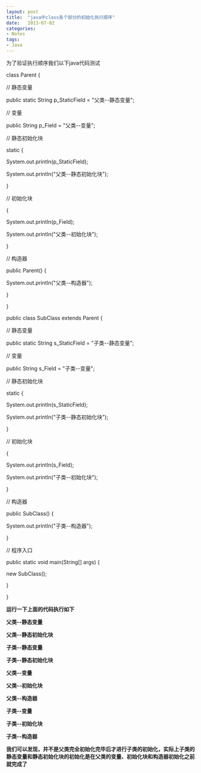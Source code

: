 ```yaml
---
layout: post
title:  "java中class各个部分的初始化执行顺序"
date:   2013-07-02 
categories: 
- Notes 
tags:
- Java
---
```


为了验证执行顺序我们以下java代码测试

class Parent { 

// 静态变量 

public static String p_StaticField = "父类--静态变量"; 

// 变量 

public String p_Field = "父类--变量"; 


// 静态初始化块 

static { 

System.out.println(p_StaticField); 

System.out.println("父类--静态初始化块"); 

} 


// 初始化块 

{ 

System.out.println(p_Field); 

System.out.println("父类--初始化块"); 


} 


// 构造器 

public Parent() { 

System.out.println("父类--构造器"); 

} 

} 


public class SubClass extends Parent { 

// 静态变量 

public static String s_StaticField = "子类--静态变量"; 

// 变量 

public String s_Field = "子类--变量"; 

// 静态初始化块 

static { 

System.out.println(s_StaticField); 

System.out.println("子类--静态初始化块"); 

} 

// 初始化块 

{ 

System.out.println(s_Field); 

System.out.println("子类--初始化块"); 

} 


// 构造器 

public SubClass() { 

System.out.println("子类--构造器"); 

} 


// 程序入口 

public static void main(String[] args) { 

new SubClass(); 

} 

} 


**运行一下上面的代码执行如下**

**父类--静态变量** 

**父类--静态初始化块**

**子类--静态变量** 

**子类--静态初始化块** 

**父类--变量** 

**父类--初始化块** 

**父类--构造器** 

**子类--变量**

**子类--初始化块** 

**子类--构造器**


**我们可以发现，并不是父类完全初始化完毕后才进行子类的初始化，实际上子类的静态变量和静态初始化块的初始化是在父类的变量、初始化块和构造器初始化之前就完成了**
